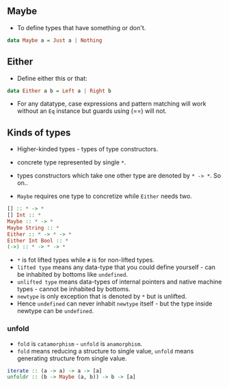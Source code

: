 ## Maybe

* To define types that have something or don't.

```haskell
data Maybe a = Just a | Nothing
```

## Either

* Define either this or that:

```haskell
data Either a b = Left a | Right b
```

* For any datatype, case expressions and pattern matching will work without an
  `Eq` instance but guards using (==) will not.

## Kinds of types

* Higher-kinded types - types of type constructors.
* concrete type represented by single `*`.
* types constructors which take one other type are denoted by `* -> *`. So on..

* `Maybe` requires one type to concretize while `Either` needs two.
```haskell
[] :: * -> *
[] Int :: *
Maybe :: * -> *
Maybe String :: *
Either :: * -> * -> *
Either Int Bool :: *
(->) :: * -> * -> *
```

* `*` is fot lifted types while `#` is for non-lifted types.
* `lifted type` means any data-type that you could define yourself - can be inhabited by bottoms like `undefined`.
* `unlifted type` means data-types of internal pointers and native machine types - cannot be inhabited by bottoms.
* `newtype` is only exception that is denoted by `*` but is unlifted.
* Hence `undefined` can never inhabit `newtype` itself - but the type inside newtype can be `undefined`.

### unfold

* `fold` is `catamorphism` - `unfold` is `anamorphism`.
* `fold` means reducing a structure to single value, `unfold` means generating structure from single value.

```haskell
iterate :: (a -> a) -> a -> [a]
unfoldr :: (b -> Maybe (a, b)) -> b -> [a]
```
